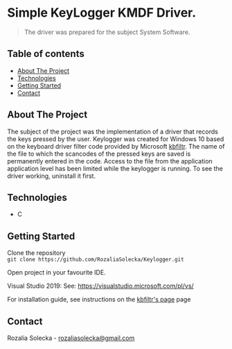 # Simple KeyLogger KMDF Driver.
> The driver was prepared for the subject System Software. 
> 
## Table of contents
* [About The Project](#about-the-project)
* [Technologies](#technologies)
* [Getting Started](#getting-started)
* [Contact](#contact)

## About The Project
The subject of the project was the implementation of a driver that records the keys pressed by the user. Keylogger was created for Windows 10 based on the keyboard driver filter code provided by Microsoft [kbfiltr](https://github.com/microsoft/Windows-driver-samples/tree/master/input/kbfiltr). The name of the file to which the scancodes of the pressed keys are saved is permanently entered in the code. Access to the file from the application application level has been limited while the keylogger is running. To see the driver working, uninstall it first.

## Technologies
* C  

## Getting Started
Clone the repository  
`git clone https://github.com/RozaliaSolecka/Keylogger.git`  
  
Open project in your favourite IDE. 
  
Visual Studio 2019:
See: https://visualstudio.microsoft.com/pl/vs/

For installation guide, see instructions on the [kbfiltr's page](https://github.com/Microsoft/Windows-driver-samples/tree/master/input/kbfiltr) page


## Contact
Rozalia Solecka - rozaliasolecka@gmail.com
